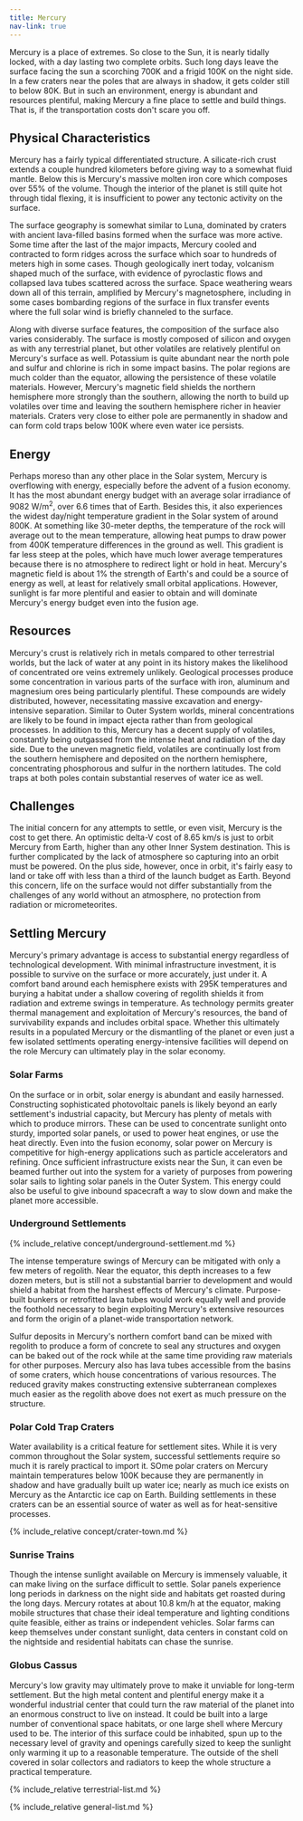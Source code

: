 ```yaml
---
title: Mercury
nav-link: true
---
```


Mercury is a place of extremes. So close to the Sun, it is nearly tidally locked, with a day lasting two complete orbits. Such long days leave the surface facing the sun a scorching 700K and a frigid 100K on the night side. In a few craters near the poles that are always in shadow, it gets colder still to below 80K. But in such an environment, energy is abundant and resources plentiful, making Mercury a fine place to settle and build things. That is, if the transportation costs don't scare you off.

## Physical Characteristics

Mercury has a fairly typical differentiated structure. A silicate-rich crust extends a couple hundred kilometers before giving way to a somewhat fluid mantle. Below this is Mercury's massive molten iron core which composes over 55% of the volume. Though the interior of the planet is still quite hot through tidal flexing, it is insufficient to power any tectonic activity on the surface.

The surface geography is somewhat similar to Luna, dominated by craters with ancient lava-filled basins formed when the surface was more active. Some time after the last of the major impacts, Mercury cooled and contracted to form ridges across the surface which soar to hundreds of meters high in some cases. Though geologically inert today, volcanism shaped much of the surface, with evidence of pyroclastic flows and collapsed lava tubes scattered across the surface. Space weathering wears down all of this terrain, amplified by Mercury's magnetosphere, including in some cases bombarding regions of the surface in flux transfer events where the full solar wind is briefly channeled to the surface.

Along with diverse surface features, the composition of the surface also varies considerably. The surface is mostly composed of silicon and oxygen as with any terrestrial planet, but other volatiles are relatively plentiful on Mercury's surface as well. Potassium is quite abundant near the north pole and sulfur and chlorine is rich in some impact basins. The polar regions are much colder than the equator, allowing the persistence of these volatile materials. However, Mercury's magnetic field shields the northern hemisphere more strongly than the southern, allowing the north to build up volatiles over time and leaving the southern hemisphere richer in heavier materials. Craters very close to either pole are permanently in shadow and can form cold traps below 100K where even water ice persists.

## Energy

Perhaps moreso than any other place in the Solar system, Mercury is overflowing with energy, especially before the advent of a fusion economy. It has the most abundant energy budget with an average solar irradiance of 9082 W/m<sup>2</sup>, over 6.6 times that of Earth. Besides this, it also experiences the widest day/night temperature gradient in the Solar system of around 800K. At something like 30-meter depths, the temperature of the rock will average out to the mean temperature, allowing heat pumps to draw power from 400K temperature differences in the ground as well. This gradient is far less steep at the poles, which have much lower average temperatures because there is no atmosphere to redirect light or hold in heat. Mercury's magnetic field is about 1% the strength of Earth's and could be a source of energy as well, at least for relatively small orbital applications. However, sunlight is far more plentiful and easier to obtain and will dominate Mercury's energy budget even into the fusion age.

## Resources

Mercury's crust is relatively rich in metals compared to other terrestrial worlds, but the lack of water at any point in its history makes the likelihood of concentrated ore veins extremely unlikely. Geological processes produce some concentration in various parts of the surface with iron, aluminum and magnesium ores being particularly plentiful. These compounds are widely distributed, however, necessitating massive excavation and energy-intensive separation. Similar to Outer System worlds, mineral concentrations are likely to be found in impact ejecta rather than from geological processes. In addition to this, Mercury has a decent supply of volatiles, constantly being outgassed from the intense heat and radiation of the day side. Due to the uneven magnetic field, volatiles are continually lost from the southern hemisphere and deposited on the northern hemisphere, concentrating phosphorous and sulfur in the northern latitudes. The cold traps at both poles contain substantial reserves of water ice as well.

## Challenges

The initial concern for any attempts to settle, or even visit, Mercury is the cost to get there. An optimistic delta-V cost of 8.65 km/s is just to orbit Mercury from Earth, higher than any other Inner System destination. This is further complicated by the lack of atmosphere so capturing into an orbit must be powered. On the plus side, however, once in orbit, it's fairly easy to land or take off with less than a third of the launch budget as Earth. Beyond this concern, life on the surface would not differ substantially from the challenges of any world without an atmosphere, no protection from radiation or micrometeorites.

## Settling Mercury

Mercury's primary advantage is access to substantial energy regardless of technological development. With minimal infrastructure investment, it is possible to survive on the surface or more accurately, just under it. A comfort band around each hemisphere exists with 295K temperatures and burying a habitat under a shallow covering of regolith shields it from radiation and extreme swings in temperature. As technology permits greater thermal management and exploitation of Mercury's resources, the band of survivability expands and includes orbital space. Whether this ultimately results in a populated Mercury or the dismantling of the planet or even just a few isolated settlments operating energy-intensive facilities will depend on the role Mercury can ultimately play in the solar economy.

### Solar Farms

On the surface or in orbit, solar energy is abundant and easily harnessed. Constructing sophisticated photovoltaic panels is likely beyond an early settlement's industrial capacity, but Mercury has plenty of metals with which to produce mirrors. These can be used to concentrate sunlight onto sturdy, imported solar panels, or used to power heat engines, or use the heat directly. Even into the fusion economy, solar power on Mercury is competitive for high-energy applications such as particle accelerators and refining. Once sufficient infrastructure exists near the Sun, it can even be beamed further out into the system for a variety of purposes from powering solar sails to lighting solar panels in the Outer System. This energy could also be useful to give inbound spacecraft a way to slow down and make the planet more accessible.

### Underground Settlements

{% include_relative concept/underground-settlement.md %}

The intense temperature swings of Mercury can be mitigated with only a few meters of regolith. Near the equator, this depth increases to a few dozen meters, but is still not a substantial barrier to development and would shield a habitat from the harshest effects of Mercury's climate. Purpose-built bunkers or retrofitted lava tubes would work equally well and provide the foothold necessary to begin exploiting Mercury's extensive resources and form the origin of a planet-wide transportation network.

Sulfur deposits in Mercury's northern comfort band can be mixed with regolith to produce a form of concrete to seal any structures and oxygen can be baked out of the rock while at the same time providing raw materials for other purposes. Mercury also has lava tubes accessible from the basins of some craters, which house concentrations of various resources. The reduced gravity makes constructing extensive subterranean complexes much easier as the regolith above does not exert as much pressure on the structure.

### Polar Cold Trap Craters

Water availability is a critical feature for settlement sites. While it is very common throughout the Solar system, successful settlements require so much it is rarely practical to import it. SOme polar craters on Mercury maintain temperatures below 100K because they are permanently in shadow and have gradually built up water ice; nearly as much ice exists on Mercury as the Antarctic ice cap on Earth. Building settlements in these craters can be an essential source of water as well as for heat-sensitive processes. 

{% include_relative concept/crater-town.md %}

### Sunrise Trains

Though the intense sunlight available on Mercury is immensely valuable, it can make living on the surface difficult to settle. Solar panels experience long periods in darkness on the night side and habitats get roasted during the long days. Mercury rotates at about 10.8 km/h at the equator, making mobile structures that chase their ideal temperature and lighting conditions quite feasible, either as trains or independent vehicles. Solar farms can keep themselves under constant sunlight, data centers in constant cold on the nightside and residential habitats can chase the sunrise.

### Globus Cassus

Mercury's low gravity may ultimately prove to make it unviable for long-term settlement. But the high metal content and plentiful energy make it a wonderful industrial center that could turn the raw material of the planet into an enormous construct to live on instead. It could be built into a large number of conventional space habitats, or one large shell where Mercury used to be. The interior of this surface could be inhabited, spun up to the necessary level of gravity and openings carefully sized to keep the sunlight only warming it up to a reasonable temperature. The outside of the shell covered in solar collectors and radiators to keep the whole structure a practical temperature.

{% include_relative terrestrial-list.md %}

{% include_relative general-list.md %}